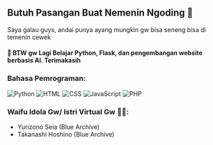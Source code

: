 ## Butuh Pasangan Buat Nemenin Ngoding 🥺

Saya galau guys, andai punya ayang mungkin gw bisa seneng bisa di temenin cewek
#### 🌱 BTW gw Lagi Belajar Python, Flask, dan pengembangan website berbasis AI. Terimakasih

### Bahasa Pemrograman:

![Python](https://img.shields.io/badge/Python-3776AB?style=flat&logo=python&logoColor=white)
![HTML](https://img.shields.io/badge/HTML-E34F26?style=flat&logo=html5&logoColor=white)
![CSS](https://img.shields.io/badge/CSS-1572B6?style=flat&logo=css3&logoColor=white)
![JavaScript](https://img.shields.io/badge/JavaScript-F7DF1E?style=flat&logo=javascript&logoColor=black)
![PHP](https://img.shields.io/badge/PHP-777BB4?style=flat&logo=php&logoColor=white)


### Waifu Idola Gw/ Istri Virtual Gw 🥵🥰:
- Yurizono Seia (Blue Archive)
- Takanashi Hoshino (Blue Archive)
